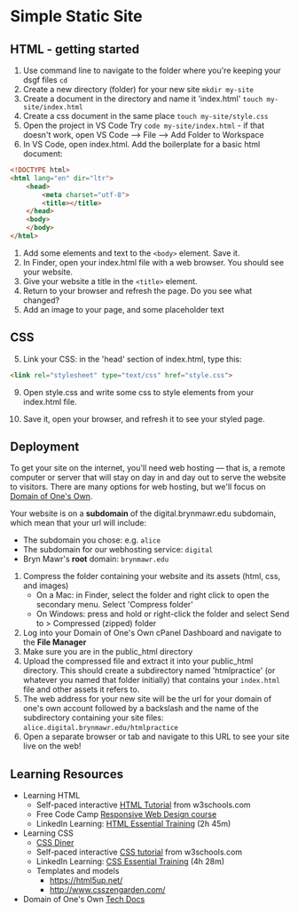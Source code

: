 # Simple Static Site

## HTML - getting started

1. Use command line to navigate to the folder where you're keeping your dsgf files  `cd`
2. Create a new directory (folder) for your new site `mkdir my-site`
3. Create a document in the directory and name it 'index.html' `touch my-site/index.html`
4. Create a css document in the same place `touch my-site/style.css`
5. Open the project in VS Code
   Try `code my-site/index.html` - if that doesn't work, open VS Code --> File --> Add Folder to Workspace
6. In VS Code, open index.html. Add the boilerplate for a basic html document:

```html
<!DOCTYPE html>
<html lang="en" dir="ltr">
    <head>
        <meta charset="utf-8">
        <title></title>
    </head>
    <body>
    </body>
</html>
```

1. Add some elements and text to the `<body>` element. Save it.
2. In Finder, open your index.html file with a web browser. You should see your website.
3. Give your website a title in the `<title>` element. 
4. Return to your browser and refresh the page. Do you see what changed?
5. Add an image to your page, and some placeholder text


## CSS

5. Link your CSS: in the 'head' section of index.html, type this:

```html
<link rel="stylesheet" type="text/css" href="style.css">
```

9. Open style.css and write some css to style elements from your index.html file. 
    
10. Save it, open your browser, and refresh it to see your styled page.

## Deployment

To get your site on the internet, you'll need web hosting — that is, a remote computer or server that will stay on day in and day out to serve the website to visitors. There are many options for web hosting, but we'll focus on [Domain of One's Own](https://digital.brynmawr.edu).

Your website is on a **subdomain** of the digital.brynmawr.edu subdomain, which mean that your url will include:

- The subdomain you chose: e.g. `alice`
- The subdomain for our webhosting service: `digital`
- Bryn Mawr's **root** domain: `brynmawr.edu`

1. Compress the folder containing your website and its assets (html, css, and images)
   - On a Mac: in Finder, select the folder and right click to open the secondary menu. Select 'Compress folder'
   - On Windows: press and hold or right-click the folder and select Send to > Compressed (zipped) folder
2. Log into your Domain of One's Own cPanel Dashboard and navigate to the **File Manager** 
3. Make sure you are in the public_html directory
4. Upload the compressed file and extract it into your public_html directory. This should create a subdirectory named 'htmlpractice' (or whatever you named that folder initially) that contains your `index.html` file and other assets it refers to.
5. The web address for your new site will be the url for your domain of one's own account followed by a backslash and the name of the subdirectory containing your site files:  `alice.digital.brynmawr.edu/htmlpractice` 
6. Open a separate browser or tab and navigate to this URL to see your site live on the web!

## Learning Resources
- Learning HTML
  - Self-paced interactive [HTML Tutorial](https://www.w3schools.com/html/) from w3schools.com
  - Free Code Camp [Responsive Web Design course](https://www.freecodecamp.org/learn/responsive-web-design/#basic-html-and-html5)
  - LinkedIn Learning: [HTML Essential Training](https://www.linkedin.com/learning/html-essential-training-4/) (2h 45m)
- Learning CSS
  - [CSS Diner](https://flukeout.github.io/)
  - Self-paced interactive [CSS tutorial](https://www.w3schools.com/css/) from w3schools.com
  - LinkedIn Learning: [CSS Essential Training](https://www.linkedin.com/learning/css-essential-training-3/) (4h 28m)
  - Templates and models
    - https://html5up.net/
    - http://www.csszengarden.com/
- Domain of One's Own [Tech Docs](https://techdocs.blogs.brynmawr.edu/web-authoring)